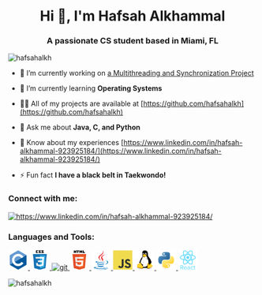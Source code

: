 <h1 align="center">Hi 👋, I'm Hafsah Alkhammal</h1>
<h3 align="center">A passionate CS student based in Miami, FL</h3>

<p align="left"> <img src="https://komarev.com/ghpvc/?username=hafsahalkh&label=Profile%20views&color=0e75b6&style=flat" alt="hafsahalkh" /> </p>

- 🔭 I’m currently working on [a Multithreading and Synchronization Project](https://github.com/abhijith183/OS-nachos-Team2)

- 🌱 I’m currently learning **Operating Systems**

- 👨‍💻 All of my projects are available at [https://github.com/hafsahalkh](https://github.com/hafsahalkh)

- 💬 Ask me about **Java, C, and Python**

- 📄 Know about my experiences [https://www.linkedin.com/in/hafsah-alkhammal-923925184/](https://www.linkedin.com/in/hafsah-alkhammal-923925184/)

- ⚡ Fun fact **I have a black belt in Taekwondo!**

<h3 align="left">Connect with me:</h3>
<p align="left">
<a href="https://linkedin.com/in/https://www.linkedin.com/in/hafsah-alkhammal-923925184/" target="blank"><img align="center" src="https://raw.githubusercontent.com/rahuldkjain/github-profile-readme-generator/master/src/images/icons/Social/linked-in-alt.svg" alt="https://www.linkedin.com/in/hafsah-alkhammal-923925184/" height="30" width="40" /></a>
</p>

<h3 align="left">Languages and Tools:</h3>
<p align="left"> <a href="https://www.cprogramming.com/" target="_blank" rel="noreferrer"> <img src="https://raw.githubusercontent.com/devicons/devicon/master/icons/c/c-original.svg" alt="c" width="40" height="40"/> </a> <a href="https://www.w3schools.com/css/" target="_blank" rel="noreferrer"> <img src="https://raw.githubusercontent.com/devicons/devicon/master/icons/css3/css3-original-wordmark.svg" alt="css3" width="40" height="40"/> </a> <a href="https://git-scm.com/" target="_blank" rel="noreferrer"> <img src="https://www.vectorlogo.zone/logos/git-scm/git-scm-icon.svg" alt="git" width="40" height="40"/> </a> <a href="https://www.w3.org/html/" target="_blank" rel="noreferrer"> <img src="https://raw.githubusercontent.com/devicons/devicon/master/icons/html5/html5-original-wordmark.svg" alt="html5" width="40" height="40"/> </a> <a href="https://www.java.com" target="_blank" rel="noreferrer"> <img src="https://raw.githubusercontent.com/devicons/devicon/master/icons/java/java-original.svg" alt="java" width="40" height="40"/> </a> <a href="https://developer.mozilla.org/en-US/docs/Web/JavaScript" target="_blank" rel="noreferrer"> <img src="https://raw.githubusercontent.com/devicons/devicon/master/icons/javascript/javascript-original.svg" alt="javascript" width="40" height="40"/> </a> <a href="https://www.linux.org/" target="_blank" rel="noreferrer"> <img src="https://raw.githubusercontent.com/devicons/devicon/master/icons/linux/linux-original.svg" alt="linux" width="40" height="40"/> </a> <a href="https://www.python.org" target="_blank" rel="noreferrer"> <img src="https://raw.githubusercontent.com/devicons/devicon/master/icons/python/python-original.svg" alt="python" width="40" height="40"/> </a> <a href="https://reactjs.org/" target="_blank" rel="noreferrer"> <img src="https://raw.githubusercontent.com/devicons/devicon/master/icons/react/react-original-wordmark.svg" alt="react" width="40" height="40"/> </a> </p>

<p><img align="center" src="https://github-readme-stats.vercel.app/api/top-langs?username=hafsahalkh&show_icons=true&locale=en&layout=compact" alt="hafsahalkh" /></p>
